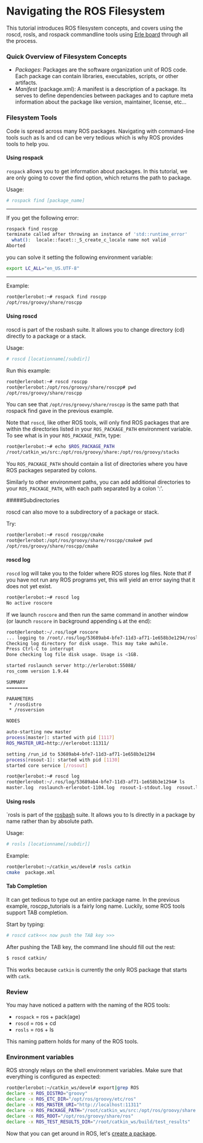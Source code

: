 # Navigating the ROS Filesystem

This tutorial introduces ROS filesystem concepts, and covers using the roscd, rosls, and rospack commandline tools using [Erle board](http://erlerobot.com) through all the process.

### Quick Overview of Filesystem Concepts
- *Packages*: Packages are the software organization unit of ROS code. Each package can contain libraries, executables, scripts, or other artifacts.
- *Manifest* (package.xml): A manifest is a description of a package. Its serves to define dependencies between packages and to capture meta information about the package like version, maintainer, license, etc...

### Filesystem Tools
Code is spread across many ROS packages. Navigating with command-line tools such as ls and cd can be very tedious which is why ROS provides tools to help you.

#### Using rospack

`rospack` allows you to get information about packages. In this tutorial, we are only going to cover the find option, which returns the path to package.

Usage:
``` bash
# rospack find [package_name]
```

---

If you get the following error:
``` bash
rospack find roscpp
terminate called after throwing an instance of 'std::runtime_error'
  what():  locale::facet::_S_create_c_locale name not valid
Aborted

```
you can solve it setting the following environment variable:
``` bash
export LC_ALL="en_US.UTF-8"
```
---

Example:

``` bash
root@erlerobot:~# rospack find roscpp
/opt/ros/groovy/share/roscpp
```

#### Using roscd

roscd is part of the rosbash suite. It allows you to change directory (cd) directly to a package or a stack.

Usage:
``` bash
# roscd [locationname[/subdir]]
```
Run this example:
``` bash
root@erlerobot:~# roscd roscpp
root@erlerobot:/opt/ros/groovy/share/roscpp# pwd
/opt/ros/groovy/share/roscpp
```

You can see that `/opt/ros/groovy/share/roscpp` is the same path that rospack find gave in the previous example.

Note that `roscd`, like other ROS tools, will only find ROS packages that are within the directories listed in your `ROS_PACKAGE_PATH` environment variable. To see what is in your `ROS_PACKAGE_PATH`, type:

``` bash
root@erlerobot:~# echo $ROS_PACKAGE_PATH
/root/catkin_ws/src:/opt/ros/groovy/share:/opt/ros/groovy/stacks
```
You `ROS_PACKAGE_PATH` should contain a list of directories where you have ROS packages separated by colons.

Similarly to other environment paths, you can add additional directories to your `ROS_PACKAGE_PATH`, with each path separated by a colon ':'.

#####Subdirectories

roscd can also move to a subdirectory of a package or stack.

Try:

``` bash
root@erlerobot:~# roscd roscpp/cmake
root@erlerobot:/opt/ros/groovy/share/roscpp/cmake# pwd
/opt/ros/groovy/share/roscpp/cmake

```

#### roscd log

`roscd` log will take you to the folder where ROS stores log files. Note that if you have not run any ROS programs yet, this will yield an error saying that it does not yet exist.

``` bash
root@erlerobot:~# roscd log
No active roscore
```

If we launch `roscore` and then run the same command in another window (or launch `roscore` in background appending `&` at the end):
``` bash
root@erlerobot:~/.ros/log# roscore
... logging to /root/.ros/log/53689ab4-bfe7-11d3-af71-1e658b3e1294/roslaunch-erlerobot-1104.log
Checking log directory for disk usage. This may take awhile.
Press Ctrl-C to interrupt
Done checking log file disk usage. Usage is <1GB.

started roslaunch server http://erlerobot:55088/
ros_comm version 1.9.44

SUMMARY
========

PARAMETERS
 * /rosdistro
 * /rosversion

NODES

auto-starting new master
process[master]: started with pid [1117]
ROS_MASTER_URI=http://erlerobot:11311/

setting /run_id to 53689ab4-bfe7-11d3-af71-1e658b3e1294
process[rosout-1]: started with pid [1130]
started core service [/rosout]

```

``` bash
root@erlerobot:~# roscd log
root@erlerobot:~/.ros/log/53689ab4-bfe7-11d3-af71-1e658b3e1294# ls
master.log  roslaunch-erlerobot-1104.log  rosout-1-stdout.log  rosout.log
```


#### Using rosls

`rosls is part of the [rosbash](http://wiki.ros.org/rosbash) suite. It allows you to ls directly in a package by name rather than by absolute path.

Usage:
``` bash
# rosls [locationname[/subdir]]
```

Example:

``` bash
root@erlerobot:~/catkin_ws/devel# rosls catkin
cmake  package.xml
```

#### Tab Completion

It can get tedious to type out an entire package name. In the previous example, roscpp_tutorials is a fairly long name. Luckily, some ROS tools support TAB completion.

Start by typing:
``` bash
# roscd catk<<< now push the TAB key >>>
```
After pushing the TAB key, the command line should fill out the rest:
``` bash
$ roscd catkin/
```
This works because `catkin` is currently the only ROS package that starts with `catk`.

### Review
You may have noticed a pattern with the naming of the ROS tools:

- `rospack` = ros + pack(age)
- `roscd` = ros + cd
- `rosls` = ros + ls

This naming pattern holds for many of the ROS tools.

### Environment variables
ROS strongly relays on the shell environment variables. Make sure that everything is configured as expected:

``` bash
root@erlerobot:~/catkin_ws/devel# export|grep ROS
declare -x ROS_DISTRO="groovy"
declare -x ROS_ETC_DIR="/opt/ros/groovy/etc/ros"
declare -x ROS_MASTER_URI="http://localhost:11311"
declare -x ROS_PACKAGE_PATH="/root/catkin_ws/src:/opt/ros/groovy/share:/opt/ros/groovy/stacks"
declare -x ROS_ROOT="/opt/ros/groovy/share/ros"
declare -x ROS_TEST_RESULTS_DIR="/root/catkin_ws/build/test_results"

```

Now that you can get around in ROS, let's [create a package](creating_a_ros_package.md).
